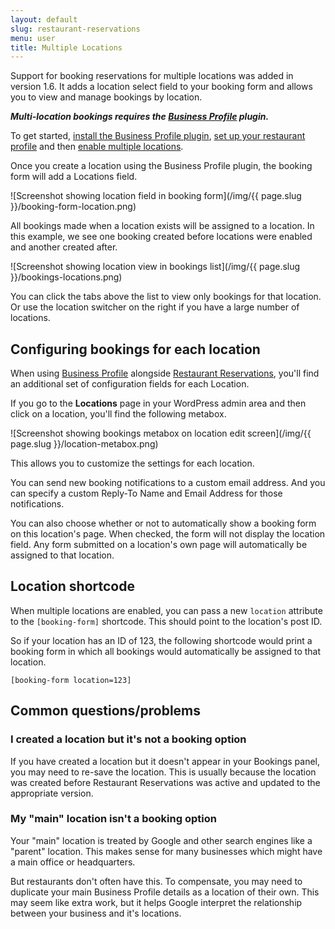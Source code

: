 ```yaml
---
layout: default
slug: restaurant-reservations
menu: user
title: Multiple Locations
---
```


Support for booking reservations for multiple locations was added in version 1.6. It adds a location select field to your booking form and allows you to view and manage bookings by location.

_**Multi-location bookings requires the [Business Profile](http://wordpress.org/plugins/business-profile/) plugin.**_

To get started, [install the Business Profile plugin](../../../business-profile/user/getting-started/install), [set up your restaurant profile](../../../business-profile/user/getting-started/setup) and then [enable multiple locations](../../../business-profile/user/getting-started/locations).

Once you create a location using the Business Profile plugin, the booking form will add a Locations field.

![Screenshot showing location field in booking form](/img/{{ page.slug }}/booking-form-location.png)

All bookings made when a location exists will be assigned to a location. In this example, we see one booking created before locations were enabled and another created after.

![Screenshot showing location view in bookings list](/img/{{ page.slug }}/bookings-locations.png)

You can click the tabs above the list to view only bookings for that location. Or use the location switcher on the right if you have a large number of locations.

## Configuring bookings for each location

When using [Business Profile](http://wordpress.org/plugins/business-profile/) alongside [Restaurant Reservations](https://www.fivestarplugins.com/plugins/five-star-restaurant-reservations/), you'll find an additional set of configuration fields for each Location.

If you go to the **Locations** page in your WordPress admin area and then click on a location, you'll find the following metabox.

![Screenshot showing bookings metabox on location edit screen](/img/{{ page.slug }}/location-metabox.png)

This allows you to customize the settings for each location.

You can send new booking notifications to a custom email address. And you can specify a custom Reply-To Name and Email Address for those notifications.

You can also choose whether or not to automatically show a booking form on this location's page. When checked, the form will not display the location field. Any form submitted on a location's own page will automatically be assigned to that location.

## Location shortcode

When multiple locations are enabled, you can pass a new `location` attribute to the `[booking-form]` shortcode. This should point to the location's post ID.

So if your location has an ID of 123, the following shortcode would print a booking form in which all bookings would automatically be assigned to that location.

	[booking-form location=123]


## Common questions/problems

### I created a location but it's not a booking option
If you have created a location but it doesn't appear in your Bookings panel, you may need to re-save the location. This is usually because the location was created before Restaurant Reservations was active and updated to the appropriate version.

### My "main" location isn't a booking option
Your "main" location is treated by Google and other search engines like a "parent" location. This makes sense for many businesses which might have a main office or headquarters.

But restaurants don't often have this. To compensate, you may need to duplicate your main Business Profile details as a location of their own. This may seem like extra work, but it helps Google interpret the relationship between your business and it's locations.

